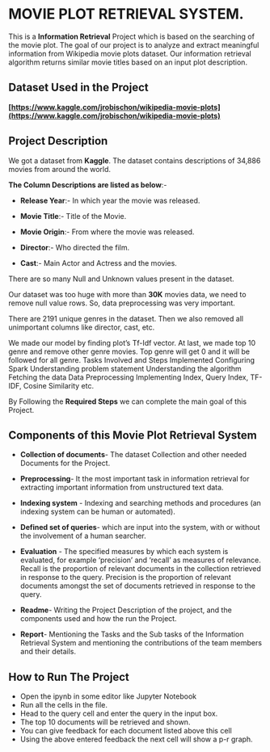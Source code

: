 # MOVIE PLOT RETRIEVAL SYSTEM.

This is a **Information Retrieval** Project which is based on the searching of the movie plot. The goal of our project is to analyze and extract meaningful information from Wikipedia movie plots dataset. Our information retrieval algorithm returns similar movie titles based on an input plot description.


## Dataset Used in the Project

 **[https://www.kaggle.com/jrobischon/wikipedia-movie-plots](https://www.kaggle.com/jrobischon/wikipedia-movie-plots)**

## Project  Description


We got a dataset from **Kaggle**. The dataset contains descriptions of 34,886 movies from around the world.

**The Column Descriptions are listed as below**:-

-   **Release Year**:- In which year the movie was released.
    
-   **Movie Title**:- Title of the Movie.
    
-   **Movie Origin**:- From where the movie was released.
    
-   **Director**:- Who directed the film.
    
-   **Cast**:- Main Actor and Actress and the movies.
    
There are so many Null and Unknown values present in the dataset.

Our dataset was too huge with more than **30K** movies data, we need to remove 		   null 	value rows. So, data preprocessing was very important.

There are 2191 unique genres in the dataset. Then we also removed all unimportant columns like director, cast, etc.

We made our model by finding plot’s Tf-Idf vector. At last, we made top 10 genre and remove other genre movies.  Top genre will get 0 and it will be followed for all genre. Tasks Involved and Steps Implemented Configuring Spark Understanding problem statement Understanding the algorithm Fetching the data Data Preprocessing Implementing Index, Query Index, TF-IDF, Cosine Similarity etc.

By Following the  **Required Steps** we can complete the main goal of this Project.


## Components of this Movie Plot Retrieval System

 
 - **Collection of documents**- The dataset Collection and other needed Documents for the Project.

- **Preprocessing**- It the most important task in information retrieval for extracting important information from unstructured text data.

- **Indexing system** - Indexing and searching methods and procedures (an indexing system can be human or automated).

 - **Defined set of queries**- which are input into the system, with or without the involvement of a human searcher.
 
 - **Evaluation** - The specified measures by which each system is evaluated, for example ‘precision’ and ‘recall’ as measures of relevance. Recall is the proportion of relevant documents in the collection retrieved in response to the query. Precision is the proportion of relevant documents amongst the set of documents retrieved in response to the query.
 
 - **Readme**-  Writing the Project Description of the project, and the components used and how the run the Project.

 - **Report**- Mentioning the  Tasks and the Sub tasks of the Information Retrieval System and mentioning the contributions of the team members and their details.

## How to Run The Project

- Open the ipynb in some editor like Jupyter Notebook
- Run all the cells in the file.
- Head to the query cell and enter the query in the input box.
- The top 10 documents will be retrieved and shown.
- You can give feedback for each document listed above this cell
- Using the above entered feedback the next cell will show a p-r graph.
